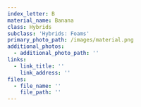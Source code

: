 ```yaml
---
index_letter: B
material_name: Banana
class: Hybrids
subclass: 'Hybrids: Foams'
primary_photo_path: /images/material.png
additional_photos:
  - additional_photo_path: ''
links:
  - link_title: ''
    link_address: ''
files:
  - file_name: ''
    file_path: ''
---
```

